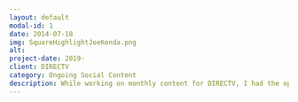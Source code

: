 ```yaml
---
layout: default
modal-id: 1
date: 2014-07-18
img: SquareHighlightJoeKenda.png
alt: 
project-date: 2019-
client: DIRECTV
category: Ongoing Social Content
description: While working on monthly content for DIRECTV, I had the opportunity to interview lieutenant Joe Kenda of "Homicide Hunter". By the time the final season rolled around, he'd already answered every question you could ask about his career, so instead, we created an IG story series where he gave his blunt but spot on advice, all in the setting of a calming spa to keep the viewer at ease while absorbing life's harsh truths. We also made a fun Christmas video with him if you're in the holiday spirit.
---
```

